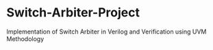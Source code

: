 # Switch-Arbiter-Project
Implementation of Switch Arbiter in Verilog and Verification using UVM Methodology
